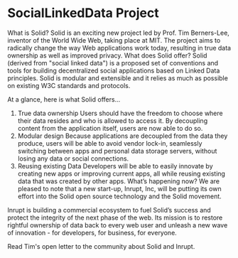 # SocialLinkedData Project
What is Solid?
Solid is an exciting new project led by Prof. Tim Berners-Lee, inventor of the World Wide Web, taking place at MIT. The project aims to radically change the way Web applications work today, resulting in true data ownership as well as improved privacy.
What does Solid offer?
Solid (derived from "social linked data") is a proposed set of conventions and tools for building decentralized social applications based on Linked Data principles. Solid is modular and extensible and it relies as much as possible on existing W3C standards and protocols.

At a glance, here is what Solid offers...
1. True data ownership
Users should have the freedom to choose where their data resides and who is allowed to access it. By decoupling content from the application itself, users are now able to do so.
2. Modular design
Because applications are decoupled from the data they produce, users will be able to avoid vendor lock-in, seamlessly switching between apps and personal data storage servers, without losing any data or social connections.
3. Reusing existing Data
Developers will be able to easily innovate by creating new apps or improving current apps, all while reusing existing data that was created by other apps.
What’s happening now?
We are pleased to note that a new start-up, Inrupt, Inc, will be putting its own effort into the Solid open source technology and the Solid movement.

Inrupt is building a commercial ecosystem to fuel Solid’s success and protect the integrity of the next phase of the web. Its mission is to restore rightful ownership of data back to every web user and unleash a new wave of innovation - for developers, for business, for everyone.

Read Tim's open letter to the community about Solid and Inrupt.
